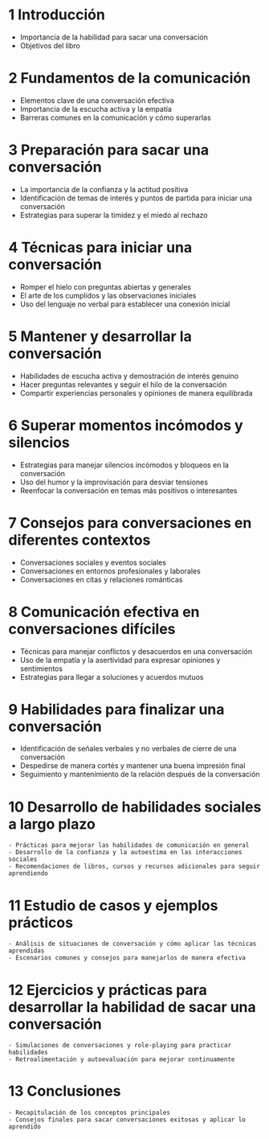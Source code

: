 # 1 Introducción
-  Importancia de la habilidad para sacar una conversación
-  Objetivos del libro

# 2 Fundamentos de la comunicación
-  Elementos clave de una conversación efectiva
-  Importancia de la escucha activa y la empatía
-  Barreras comunes en la comunicación y cómo superarlas

# 3 Preparación para sacar una conversación
-  La importancia de la confianza y la actitud positiva
-  Identificación de temas de interés y puntos de partida para iniciar una conversación
-  Estrategias para superar la timidez y el miedo al rechazo

# 4 Técnicas para iniciar una conversación
-  Romper el hielo con preguntas abiertas y generales
-  El arte de los cumplidos y las observaciones iniciales
-  Uso del lenguaje no verbal para establecer una conexión inicial

# 5 Mantener y desarrollar la conversación
-  Habilidades de escucha activa y demostración de interés genuino
-  Hacer preguntas relevantes y seguir el hilo de la conversación
-  Compartir experiencias personales y opiniones de manera equilibrada

# 6 Superar momentos incómodos y silencios
-  Estrategias para manejar silencios incómodos y bloqueos en la conversación
-  Uso del humor y la improvisación para desviar tensiones
-  Reenfocar la conversación en temas más positivos o interesantes

# 7 Consejos para conversaciones en diferentes contextos
-  Conversaciones sociales y eventos sociales
-  Conversaciones en entornos profesionales y laborales
-  Conversaciones en citas y relaciones románticas

# 8 Comunicación efectiva en conversaciones difíciles
-  Técnicas para manejar conflictos y desacuerdos en una conversación
-  Uso de la empatía y la asertividad para expresar opiniones y sentimientos
-  Estrategias para llegar a soluciones y acuerdos mutuos

# 9 Habilidades para finalizar una conversación
-  Identificación de señales verbales y no verbales de cierre de una conversación
-  Despedirse de manera cortés y mantener una buena impresión final
-  Seguimiento y mantenimiento de la relación después de la conversación

# 10 Desarrollo de habilidades sociales a largo plazo
    - Prácticas para mejorar las habilidades de comunicación en general
    - Desarrollo de la confianza y la autoestima en las interacciones sociales
    - Recomendaciones de libros, cursos y recursos adicionales para seguir aprendiendo

# 11 Estudio de casos y ejemplos prácticos
    - Análisis de situaciones de conversación y cómo aplicar las técnicas aprendidas
    - Escenarios comunes y consejos para manejarlos de manera efectiva

# 12 Ejercicios y prácticas para desarrollar la habilidad de sacar una conversación
    - Simulaciones de conversaciones y role-playing para practicar habilidades
    - Retroalimentación y autoevaluación para mejorar continuamente

# 13 Conclusiones
    - Recapitulación de los conceptos principales
    - Consejos finales para sacar conversaciones exitosas y aplicar lo aprendido
